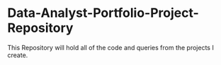 # Data-Analyst-Portfolio-Project-Repository
This Repository will hold all of the code and queries from the projects I create. 
